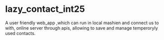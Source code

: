 # lazy_contact_int25
A user friendly web_app ,which can run in local mashien and connect us to with, online server through apis, allowing to save and manage temperoryly used contacts.
